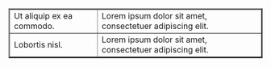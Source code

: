 <!DOCTYPE HTML PUBLIC "-//W3C//DTD HTML 4.01//EN">
<html>
<head>
    <meta http-equiv="Content-Type" content="text/html; charset=utf-8">
</head>
<body>
<table border="2" celpadding="2" celspacing="2" border="2">
    <tr>
        <td valign="top">Ut aliquip ex ea commodo.</td>
        <td valign="top">Lorem ipsum dolor sit amet, consectetuer adipiscing elit.</td>
    </tr>
    <td valign="botom" colspan="0">Lobortis nisl.</td>
    <td valign="top">Lorem ipsum dolor sit amet, consectetuer adipiscing elit.</td>
    </tr>
</table>
</body>
</html>
